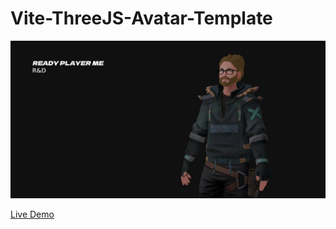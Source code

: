 # Vite-ThreeJS-Avatar-Template

!['Ready-Player-Me-Avatar-Social-Image'](./Ready-Player-Me-Avatar-Social-Image.jpg)

[Live Demo](https://vite-three-js-avatar-template.vercel.app/)
